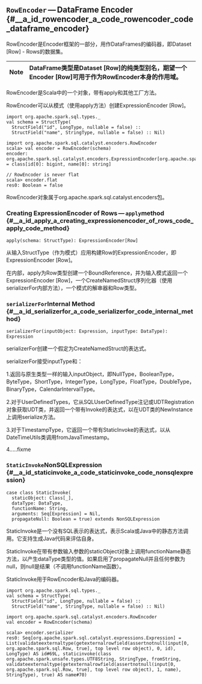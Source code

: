 ## `RowEncoder` — DataFrame Encoder {#__a_id_rowencoder_a_code_rowencoder_code_dataframe_encoder}

RowEncoder是Encoder框架的一部分，用作DataFrames的编码器，即Dataset \[Row\] - Rows的数据集。

| Note | DataFrame类型是Dataset \[Row\]的纯类型别名，期望一个Encoder \[Row\]可用于作为RowEncoder本身的作用域。 |
| :---: | :--- |


RowEncoder是Scala中的一个对象，带有apply和其他工厂方法。

RowEncoder可以从模式（使用apply方法）创建ExpressionEncoder \[Row\]。

```
import org.apache.spark.sql.types._
val schema = StructType(
  StructField("id", LongType, nullable = false) ::
  StructField("name", StringType, nullable = false) :: Nil)

import org.apache.spark.sql.catalyst.encoders.RowEncoder
scala> val encoder = RowEncoder(schema)
encoder: org.apache.spark.sql.catalyst.encoders.ExpressionEncoder[org.apache.spark.sql.Row] = class[id[0]: bigint, name[0]: string]

// RowEncoder is never flat
scala> encoder.flat
res0: Boolean = false
```

RowEncoder对象属于org.apache.spark.sql.catalyst.encoders包。

### Creating ExpressionEncoder of Rows — `apply`method {#__a_id_apply_a_creating_expressionencoder_of_rows_code_apply_code_method}

```
apply(schema: StructType): ExpressionEncoder[Row]
```

从输入StructType（作为模式）应用构建Row的ExpressionEncoder，即ExpressionEncoder \[Row\]。

在内部，apply为Row类型创建一个BoundReference，并为输入模式返回一个ExpressionEncoder \[Row\]，一个CreateNamedStruct序列化器（使用serializerFor内部方法），一个模式的解串器和Row类型。

### `serializerFor`Internal Method {#__a_id_serializerfor_a_code_serializerfor_code_internal_method}

```
serializerFor(inputObject: Expression, inputType: DataType): Expression
```

serializerFor创建一个假定为CreateNamedStruct的表达式。

serializerFor接受inputType和：

1.返回与原生类型一样的输入inputObject，即NullType，BooleanType，ByteType，ShortType，IntegerType，LongType，FloatType，DoubleType，BinaryType，CalendarIntervalType。

2.对于UserDefinedTypes，它从SQLUserDefinedType注记或UDTRegistration对象获取UDT类，并返回一个带有Invoke的表达式，以在UDT类的NewInstance上调用serialize方法。

3.对于TimestampType，它返回一个带有StaticInvoke的表达式，以从DateTimeUtils类调用fromJavaTimestamp。

4.....fixme

### `StaticInvoke`NonSQLExpression {#__a_id_staticinvoke_a_code_staticinvoke_code_nonsqlexpression}

```
case class StaticInvoke(
  staticObject: Class[_],
  dataType: DataType,
  functionName: String,
  arguments: Seq[Expression] = Nil,
  propagateNull: Boolean = true) extends NonSQLExpression
```

StaticInvoke是一个没有SQL表示的表达式，表示Scala或Java中的静态方法调用。它支持生成Java代码来评估自身。

StaticInvoke在带有参数输入参数的staticObject对象上调用functionName静态方法，以产生dataType类型的值。如果启用了propagateNull并且任何参数为null，则null是结果（不调用functionName函数）。

StaticInvoke用于RowEncoder和Java的编码器。

```
import org.apache.spark.sql.types._
val schema = StructType(
  StructField("id", LongType, nullable = false) ::
  StructField("name", StringType, nullable = false) :: Nil)

import org.apache.spark.sql.catalyst.encoders.RowEncoder
val encoder = RowEncoder(schema)

scala> encoder.serializer
res0: Seq[org.apache.spark.sql.catalyst.expressions.Expression] = List(validateexternaltype(getexternalrowfield(assertnotnull(input[0, org.apache.spark.sql.Row, true], top level row object), 0, id), LongType) AS id#69L, staticinvoke(class org.apache.spark.unsafe.types.UTF8String, StringType, fromString, validateexternaltype(getexternalrowfield(assertnotnull(input[0, org.apache.spark.sql.Row, true], top level row object), 1, name), StringType), true) AS name#70)
```



